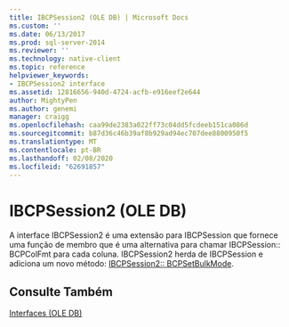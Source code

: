 ```yaml
---
title: IBCPSession2 (OLE DB) | Microsoft Docs
ms.custom: ''
ms.date: 06/13/2017
ms.prod: sql-server-2014
ms.reviewer: ''
ms.technology: native-client
ms.topic: reference
helpviewer_keywords:
- IBCPSession2 interface
ms.assetid: 12816656-940d-4724-acfb-e916eef2e644
author: MightyPen
ms.author: genemi
manager: craigg
ms.openlocfilehash: caa99de2383a022ff73c04dd5fcdeeb151ca086d
ms.sourcegitcommit: b87d36c46b39af8b929ad94ec707dee8800950f5
ms.translationtype: MT
ms.contentlocale: pt-BR
ms.lasthandoff: 02/08/2020
ms.locfileid: "62691857"
---
```

# <a name="ibcpsession2-ole-db"></a>IBCPSession2 (OLE DB)
  A interface IBCPSession2 é uma extensão para IBCPSession que fornece uma função de membro que é uma alternativa para chamar IBCPSession:: BCPColFmt para cada coluna.  IBCPSession2 herda de IBCPSession e adiciona um novo método: [IBCPSession2:: BCPSetBulkMode](ibcpsession2-bcpsetbulkmode.md).  
  
## <a name="see-also"></a>Consulte Também  
 [Interfaces &#40;OLE DB&#41;](../../database-engine/dev-guide/interfaces-ole-db.md)  
  
  
